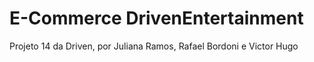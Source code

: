 # E-Commerce DrivenEntertainment
Projeto 14 da Driven, por Juliana Ramos, Rafael Bordoni e Victor Hugo
